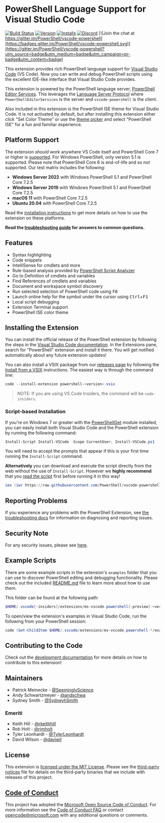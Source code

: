 # PowerShell Language Support for Visual Studio Code

[![Build Status](https://dev.azure.com/powershell/vscode-powershell/_apis/build/status/PowerShell.vscode-powershell?branchName=main)](https://dev.azure.com/powershell/vscode-powershell/_build/latest?definitionId=51&branchName=main)
[![Version](https://vsmarketplacebadge.apphb.com/version/ms-vscode.PowerShell.svg)](https://marketplace.visualstudio.com/items?itemName=ms-vscode.PowerShell)
[![Installs](https://vsmarketplacebadge.apphb.com/installs-short/ms-vscode.PowerShell.svg)](https://marketplace.visualstudio.com/items?itemName=ms-vscode.PowerShell)
[![Discord](https://img.shields.io/discord/180528040881815552.svg?label=%23vscode&logo=discord&logoColor=white)](https://aka.ms/powershell-vscode-discord)
[![Join the chat at https://gitter.im/PowerShell/vscode-powershell](https://badges.gitter.im/PowerShell/vscode-powershell.svg)](https://gitter.im/PowerShell/vscode-powershell?utm_source=badge&utm_medium=badge&utm_campaign=pr-badge&utm_content=badge)

This extension provides rich PowerShell language support for [Visual Studio Code](https://github.com/Microsoft/vscode) (VS Code).
Now you can write and debug PowerShell scripts using the excellent IDE-like interface
that Visual Studio Code provides.

This extension is powered by the PowerShell language server,
[PowerShell Editor Services](https://github.com/PowerShell/PowerShellEditorServices).
This leverages the
[Language Server Protocol](https://microsoft.github.io/language-server-protocol/)
where `PowerShellEditorServices` is the server and `vscode-powershell` is the client.

Also included in this extension is the PowerShell ISE theme for Visual Studio Code. It is
not activated by default, but after installing this extension either click "Set Color
Theme" or use the [theme picker](https://code.visualstudio.com/docs/getstarted/themes) and
select "PowerShell ISE" for a fun and familiar experience.

## Platform Support

The extension _should_ work anywhere VS Code itself and PowerShell Core 7 or higher is
[supported][]. For Windows PowerShell, only version 5.1 is supported. Please note that
PowerShell Core 6 is end-of-life and so not supported. Our test matrix includes the
following:

- **Windows Server 2022** with Windows PowerShell 5.1 and PowerShell Core 7.2.5
- **Windows Server 2019** with Windows PowerShell 5.1 and PowerShell Core 7.2.5
- **macOS 11** with PowerShell Core 7.2.5
- **Ubuntu 20.04** with PowerShell Core 7.2.5

[supported]: https://docs.microsoft.com/en-us/powershell/scripting/powershell-support-lifecycle

Read the [installation instructions](https://docs.microsoft.com/en-us/powershell/scripting/components/vscode/using-vscode)
to get more details on how to use the extension on these platforms.

**Read the [troubleshooting guide](./docs/troubleshooting.md) for answers to common questions.**

## Features

- Syntax highlighting
- Code snippets
- IntelliSense for cmdlets and more
- Rule-based analysis provided by [PowerShell Script Analyzer](http://github.com/PowerShell/PSScriptAnalyzer)
- Go to Definition of cmdlets and variables
- Find References of cmdlets and variables
- Document and workspace symbol discovery
- Run selected selection of PowerShell code using <kbd>F8</kbd>
- Launch online help for the symbol under the cursor using <kbd>Ctrl</kbd>+<kbd>F1</kbd>
- Local script debugging
- Extension Terminal support
- PowerShell ISE color theme

## Installing the Extension

You can install the official release of the PowerShell extension by following the steps
in the [Visual Studio Code documentation](https://code.visualstudio.com/docs/editor/extension-gallery).
In the Extensions pane, search for "PowerShell" extension and install it there. You will
get notified automatically about any future extension updates!

You can also install a VSIX package from our [releases page](https://github.com/PowerShell/vscode-powershell/releases) by following the
[Install from a VSIX](https://code.visualstudio.com/docs/editor/extension-gallery#_install-from-a-vsix)
instructions. The easiest way is through the command line:

```powershell
code --install-extension powershell-<version>.vsix
```

> NOTE: If you are using VS Code Insiders, the command will be `code-insiders`.

### Script-based Installation

If you're on Windows 7 or greater with the [PowerShellGet](https://msdn.microsoft.com/powershell/gallery/readme)
module installed, you can easily install both Visual Studio Code and the PowerShell
extension by running the following command:

```powershell
Install-Script Install-VSCode -Scope CurrentUser; Install-VSCode.ps1
```

You will need to accept the prompts that appear if this is your first time running
the `Install-Script` command.

**Alternatively** you can download and execute the script directly from the web
without the use of `Install-Script`.  However we **highly recommend** that you
[read the script](https://raw.githubusercontent.com/PowerShell/vscode-powershell/main/scripts/Install-VSCode.ps1)
first before running it in this way!

```powershell
iex (iwr https://raw.githubusercontent.com/PowerShell/vscode-powershell/main/scripts/Install-VSCode.ps1)
```

## Reporting Problems

If you experience any problems with the PowerShell Extension, see
[the troubleshooting docs](./docs/troubleshooting.md) for information
on diagnosing and reporting issues.

## Security Note

For any security issues, please see [here](./SECURITY.md).

## Example Scripts

There are some example scripts in the extension's `examples` folder that you can
use to discover PowerShell editing and debugging functionality.  Please
check out the included [README.md](examples/README.md) file to learn more about
how to use them.

This folder can be found at the following path:

```powershell
$HOME/.vscode[-insiders]/extensions/ms-vscode.powershell[-preview]-<version>/examples
```

To open/view the extension's examples in Visual Studio Code, run the following from your
PowerShell session:

```powershell
code (Get-ChildItem $HOME/.vscode/extensions/ms-vscode.powershell-*/examples)[-1]
```

## Contributing to the Code

Check out the [development documentation](docs/development.md) for more details
on how to contribute to this extension!

## Maintainers

- Patrick Meinecke - [@SeeminglyScience](https://github.com/SeeminglyScience)
- Andy Schwartzmeyer - [@andschwa](https://github.com/andschwa)
- Sydney Smith - [@SydneyhSmith](https://github.com/SydneyhSmith)

### Emeriti

- Keith Hill - [@rkeithhill](https://github.com/rkeithhill)
- Rob Holt - [@rjmholt](https://github.com/rjmholt)
- Tyler Leonhardt - [@TylerLeonhardt](https://github.com/TylerLeonhardt)
- David Wilson - [@daviwil](https://github.com/daviwil)

## License

This extension is [licensed under the MIT License](LICENSE.txt).  Please see the
[third-party notices](Third%20Party%20Notices.txt) file for details on the third-party
binaries that we include with releases of this project.

## [Code of Conduct][conduct-md]

This project has adopted the [Microsoft Open Source Code of Conduct][conduct-code].
For more information see the [Code of Conduct FAQ][conduct-FAQ] or contact [opencode@microsoft.com][conduct-email] with any additional questions or comments.

[conduct-code]: http://opensource.microsoft.com/codeofconduct/
[conduct-FAQ]: http://opensource.microsoft.com/codeofconduct/faq/
[conduct-email]: mailto:opencode@microsoft.com
[conduct-md]: https://github.com/PowerShell/vscode-powershell/blob/main/CODE_OF_CONDUCT.md
